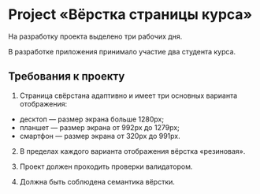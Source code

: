 # Project «Вёрстка страницы курса»
На разработку проекта выделено три рабочих дня.

В разработке приложения принимало участие два студента курса.

## Требования к проекту

1. Страница свёрстана адаптивно и имеет три основных варианта отображения:
 - десктоп — размер экрана больше 1280px;
 - планшет — размер экрана от 992px до 1279px;
 - смартфон — размер экрана от 320px до 991px.

2. В пределах каждого варианта отображения вёрстка «резиновая».

3. Проект должен проходить проверки валидатором.

4. Должна быть соблюдена семантика вёрстки.

